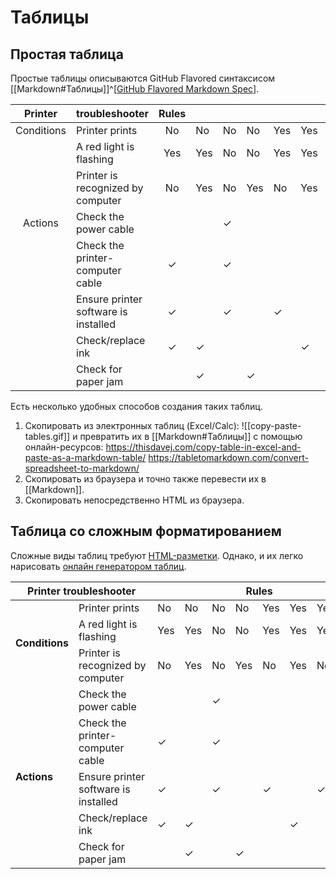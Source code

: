# Таблицы
## Простая таблица

Простые таблицы описываются GitHub Flavored синтаксисом [[Markdown#Таблицы]]^[[GitHub Flavored Markdown Spec](https://github.github.com/gfm/)].

|               Printer  | troubleshooter                       | Rules |     |    |     |     |     |     |     |
|:----------------------:|:-------------------------------------|:-----:|-----|----|-----|-----|-----|-----|-----|
| Conditions             | Printer prints                       |   No  |  No | No |  No | Yes | Yes | Yes | Yes |
|                        | A red light is flashing              |  Yes  | Yes | No |  No | Yes | Yes | Yes |  No |
|                        | Printer is recognized by computer    |   No  | Yes | No | Yes |  No | Yes |  No | Yes |
| Actions                | Check the power cable                |       |     |  ✓ |     |     |     |     |  —  |
|                        | Check the printer-computer cable     |   ✓   |     |  ✓ |     |     |     |     |  —  |
|                        | Ensure printer software is installed |   ✓   |     |  ✓ |     |  ✓  |     |  ✓  |  —  |
|                        | Check/replace ink                    |   ✓   |  ✓  |    |     |     |  ✓  |     |  —  |
|                        | Check for paper jam                  |       |  ✓  |    |  ✓  |     |     |     |  —  |

Есть несколько удобных способов создания таких таблиц.
1. Скопировать из электронных таблиц (Excel/Calc):
	![[copy-paste-tables.gif]]
	и превратить их в [[Markdown#Таблицы]] с помощью онлайн-ресурсов:
	https://thisdavej.com/copy-table-in-excel-and-paste-as-a-markdown-table/
	https://tabletomarkdown.com/convert-spreadsheet-to-markdown/
2. Скопировать из браузера и точно также перевести их в [[Markdown]]. 
3. Скопировать непосредственно HTML из браузера.
		
## Таблица со сложным форматированием

Сложные виды таблиц требуют [HTML-разметки](https://ru.wikipedia.org/wiki/HTML). Однако, и их легко нарисовать [онлайн генератором таблиц](https://www.tablesgenerator.com/).

<table class="tg">
<thead>
  <tr>
    <th class="tg-c3ow" colspan="2"><span style="font-weight:700;font-style:normal">Printer troubleshooter</span></th>
    <th class="tg-c3ow" colspan="8"><span style="font-weight:bold">Rules</span></th>
  </tr>
</thead>
<tbody>
  <tr>
    <td class="tg-lboi" rowspan="3"><span style="font-weight:bold">Conditions</span></td>
    <td class="tg-0pky">Printer prints</td>
    <td class="tg-c3ow">No</td>
    <td class="tg-c3ow">No</td>
    <td class="tg-c3ow">No</td>
    <td class="tg-c3ow">No</td>
    <td class="tg-c3ow">Yes</td>
    <td class="tg-c3ow">Yes</td>
    <td class="tg-c3ow">Yes</td>
    <td class="tg-c3ow">Yes</td>
  </tr>
  <tr>
    <td class="tg-0pky">A red light is flashing</td>
    <td class="tg-c3ow">Yes</td>
    <td class="tg-c3ow">Yes</td>
    <td class="tg-c3ow">No</td>
    <td class="tg-c3ow">No</td>
    <td class="tg-c3ow">Yes</td>
    <td class="tg-c3ow">Yes</td>
    <td class="tg-c3ow">Yes</td>
    <td class="tg-c3ow">No</td>
  </tr>
  <tr>
    <td class="tg-0pky">Printer is recognized by computer</td>
    <td class="tg-c3ow">No</td>
    <td class="tg-c3ow">Yes</td>
    <td class="tg-c3ow">No</td>
    <td class="tg-c3ow">Yes</td>
    <td class="tg-c3ow">No</td>
    <td class="tg-c3ow">Yes</td>
    <td class="tg-c3ow">No</td>
    <td class="tg-c3ow">Yes</td>
  </tr>
  <tr>
    <td class="tg-lboi" rowspan="5"><span style="font-weight:bold">Actions</span></td>
    <td class="tg-0pky">Check the power cable</td>
    <td class="tg-c3ow"></td>
    <td class="tg-c3ow"></td>
    <td class="tg-c3ow">✓</td>
    <td class="tg-c3ow"></td>
    <td class="tg-c3ow"></td>
    <td class="tg-c3ow"></td>
    <td class="tg-c3ow"></td>
    <td class="tg-c3ow">—</td>
  </tr>
  <tr>
    <td class="tg-0pky">Check the printer-computer cable</td>
    <td class="tg-c3ow">✓</td>
    <td class="tg-c3ow"></td>
    <td class="tg-c3ow">✓</td>
    <td class="tg-c3ow"></td>
    <td class="tg-c3ow"></td>
    <td class="tg-c3ow"></td>
    <td class="tg-c3ow"></td>
    <td class="tg-c3ow">—</td>
  </tr>
  <tr>
    <td class="tg-0pky">Ensure printer software is installed</td>
    <td class="tg-c3ow">✓</td>
    <td class="tg-c3ow"></td>
    <td class="tg-c3ow">✓</td>
    <td class="tg-c3ow"></td>
    <td class="tg-c3ow">✓</td>
    <td class="tg-c3ow"></td>
    <td class="tg-c3ow">✓</td>
    <td class="tg-c3ow">—</td>
  </tr>
  <tr>
    <td class="tg-0pky">Check/replace ink</td>
    <td class="tg-c3ow">✓</td>
    <td class="tg-c3ow">✓</td>
    <td class="tg-c3ow"></td>
    <td class="tg-c3ow"></td>
    <td class="tg-c3ow"></td>
    <td class="tg-c3ow">✓</td>
    <td class="tg-c3ow"></td>
    <td class="tg-c3ow">—</td>
  </tr>
  <tr>
    <td class="tg-0pky">Check for paper jam</td>
    <td class="tg-c3ow"></td>
    <td class="tg-c3ow">✓</td>
    <td class="tg-c3ow"></td>
    <td class="tg-c3ow">✓</td>
    <td class="tg-c3ow"></td>
    <td class="tg-c3ow"></td>
    <td class="tg-c3ow"></td>
    <td class="tg-c3ow">—</td>
  </tr>
</tbody>
</table>
